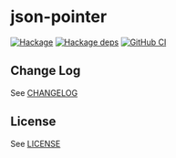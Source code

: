 # json-pointer

[![Hackage](https://img.shields.io/hackage/v/json-pointy)](https://hackage.haskell.org/package/json-pointy)
[![Hackage deps](https://img.shields.io/hackage-deps/v/json-pointy)](https://hackage.haskell.org/package/json-pointy)
[![GitHub CI](https://github.com/iand675/json-utils/workflows/Haskell%20CI/badge.svg)](https://github.com/iand675/json-utils/actions?query=workflow%3A%22Haskell+CI%22)

## Change Log

See [CHANGELOG](blob/master/CHANGELOG.md)

## License

See [LICENSE](blob/master/LICENSE)
